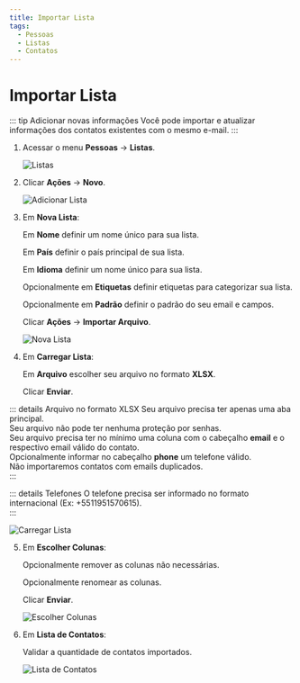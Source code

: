 ```yaml
---
title: Importar Lista
tags:
  - Pessoas
  - Listas
  - Contatos
---
```

# Importar Lista

::: tip Adicionar novas informações
Você pode importar e atualizar informações dos contatos existentes com o mesmo e-mail.
:::

1. Acessar o menu **Pessoas** -> **Listas**.

   ![Listas](https://cdn.phishx.io/phishx-docs/images/phishx_lists_people_01.webp)

2. Clicar **Ações** -> **Novo**.

   ![Adicionar Lista](https://cdn.phishx.io/phishx-docs/images/phishx_lists_people_new_01.webp)

3. Em **Nova Lista**:

   Em **Nome** definir um nome único para sua lista.

   Em **País** definir o país principal de sua lista.

   Em **Idioma** definir um nome único para sua lista.

   Opcionalmente em **Etiquetas** definir etiquetas para categorizar sua lista.

   Opcionalmente em **Padrão** definir o padrão do seu email e campos.

   Clicar **Ações** -> **Importar Arquivo**.

   ![Nova Lista](https://cdn.phishx.io/phishx-docs/images/phishx_lists_people_new_02.webp)

4. Em **Carregar Lista**:

   Em **Arquivo** escolher seu arquivo no formato **XLSX**.

   Clicar **Enviar**.

::: details Arquivo no formato XLSX
Seu arquivo precisa ter apenas uma aba principal.<br>
Seu arquivo não pode ter nenhuma proteção por senhas.<br>
Seu arquivo precisa ter no mínimo uma coluna com o cabeçalho **email** e o respectivo email válido do contato.<br>
Opcionalmente informar no cabeçalho **phone** um telefone válido.<br>
Não importaremos contatos com emails duplicados.<br>
:::

::: details Telefones
O telefone precisa ser informado no formato internacional (Ex: +5511951570615).<br>
:::

   ![Carregar Lista](https://cdn.phishx.io/phishx-docs/images/phishx_lists_people_new_03.webp)

5. Em **Escolher Colunas**:

   Opcionalmente remover as colunas não necessárias.

   Opcionalmente renomear as colunas.

   Clicar **Enviar**.

   ![Escolher Colunas](https://cdn.phishx.io/phishx-docs/images/phishx_lists_people_new_04.webp)

6. Em **Lista de Contatos**:

   Validar a quantidade de contatos importados.

   ![Lista de Contatos](https://cdn.phishx.io/phishx-docs/images/phishx_lists_people_new_05.webp)
